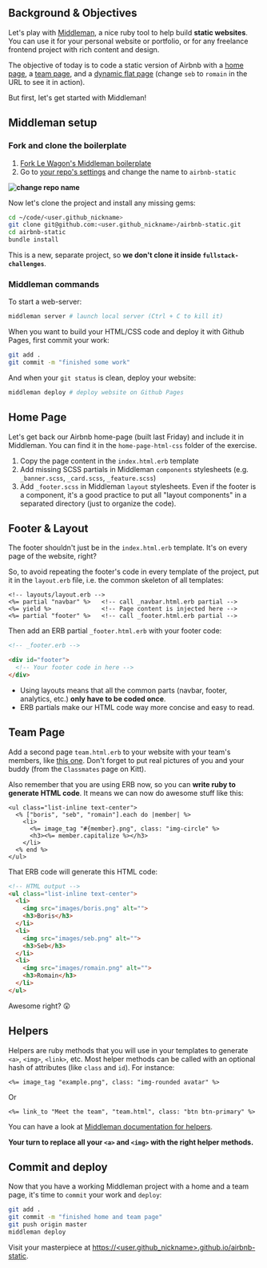 ## Background & Objectives

Let's play with [Middleman](https://middlemanapp.com/), a nice ruby tool to help build **static websites**. You can use it for your personal website or portfolio, or for any freelance frontend project with rich content and design.

The objective of today is to code a static version of Airbnb with a [home page](http://lewagon.github.io/middleman-airbnb/), a [team page](http://lewagon.github.io/middleman-airbnb/team.html), and a [dynamic flat page](http://lewagon.github.io/middleman-airbnb/flats/seb.html) (change `seb` to `romain` in the URL to see it in action).

But first, let's get started with Middleman!

## Middleman setup

### Fork and clone the boilerplate

<ol>
  <li>
    <a href="https://github.com/lewagon/frontend-advanced-boilerplate/fork" target="_blank">Fork Le Wagon's Middleman boilerplate</a>
  </li>
  <li>
    Go to <a href="https://github.com/&lt;user.github_nickname&gt;/frontend-advanced-boilerplate/settings" target="_blank">your repo's settings</a> and change the name to <code>airbnb-static</code>
  </li>
</ol>

**![change repo name](https://raw.githubusercontent.com/lewagon/fullstack-images/master/frontend/settings-rename-repo.png)**

Now let's clone the project and install any missing gems:

```bash
cd ~/code/<user.github_nickname>
git clone git@github.com:<user.github_nickname>/airbnb-static.git
cd airbnb-static
bundle install
```

This is a new, separate project, so **we don't clone it inside `fullstack-challenges`**.

### Middleman commands

To start a web-server:

```bash
middleman server # launch local server (Ctrl + C to kill it)
```

When you want to build your HTML/CSS code and deploy it with Github Pages, first commit your work:

```bash
git add .
git commit -m "finished some work"
```

And when your `git status` is clean, deploy your website:

```bash
middleman deploy # deploy website on Github Pages
```

## Home Page

Let's get back our Airbnb home-page (built last Friday) and include it in Middleman. You can find it in the `home-page-html-css` folder of the exercise.

1. Copy the page content in the `index.html.erb` template
1. Add missing SCSS partials in Middleman `components` stylesheets  (e.g. `_banner.scss`, `_card.scss`, `_feature.scss`)
1. Add `_footer.scss` in Middleman `layout` stylesheets. Even if the footer is a component, it's a good practice to put all "layout components" in a separated directory (just to organize the code).

## Footer & Layout

The footer shouldn't just be in the `index.html.erb` template. It's on every page of the website, right?

So, to avoid repeating the footer's code in every template of the project, put it in the `layout.erb` file, i.e. the common skeleton of all templates:

```erb
<!-- layouts/layout.erb -->
<%= partial "navbar" %>   <!-- call _navbar.html.erb partial -->
<%= yield %>              <!-- Page content is injected here -->
<%= partial "footer" %>   <!-- call _footer.html.erb partial -->
```

Then add an ERB partial `_footer.html.erb` with your footer code:

```html
<!-- _footer.erb -->

<div id="footer">
  <!-- Your footer code in here -->
</div>
```

- Using layouts means that all the common parts (navbar, footer, analytics, etc.) **only have to be coded once**.
- ERB partials make our HTML code way more concise and easy to read.

## Team Page

Add a second page `team.html.erb` to your website with your team's members, like [this one](http://lewagon.github.io/middleman-airbnb/team.html). Don't forget to put real pictures of you and your buddy (from the `Classmates` page on Kitt).

Also remember that you are using ERB now, so you can **write ruby to generate HTML code**. It means we can now do awesome stuff like this:

```erb
<ul class="list-inline text-center">
  <% ["boris", "seb", "romain"].each do |member| %>
    <li>
      <%= image_tag "#{member}.png", class: "img-circle" %>
      <h3><%= member.capitalize %></h3>
    </li>
  <% end %>
</ul>
```

That ERB code will generate this HTML code:

```html
<!-- HTML output -->
<ul class="list-inline text-center">
  <li>
    <img src="images/boris.png" alt="">
    <h3>Boris</h3>
  </li>
  <li>
    <img src="images/seb.png" alt="">
    <h3>Seb</h3>
  </li>
  <li>
    <img src="images/romain.png" alt="">
    <h3>Romain</h3>
  </li>
</ul>
```

Awesome right? 😲

## Helpers

Helpers are ruby methods that you will use in your templates to generate `<a>`, `<img>`, `<link>`, etc. Most helper methods can be called with an optional hash of attributes (like `class` and `id`). For instance:

```erb
<%= image_tag "example.png", class: "img-rounded avatar" %>
```

Or

```erb
<%= link_to "Meet the team", "team.html", class: "btn btn-primary" %>
```

You can have a look at [Middleman documentation for helpers](https://middlemanapp.com/basics/helper_methods/).

**Your turn to replace all your `<a>` and `<img>` with the right helper methods.**

## Commit and deploy

Now that you have a working Middleman project with a home and a team page, it's time to `commit` your work and `deploy`:

```bash
git add .
git commit -m "finished home and team page"
git push origin master
middleman deploy
```

Visit your masterpiece at <a href="http://&lt;user.github_nickname&gt;.github.io/airbnb-static" target="_blank">https://&lt;user.github_nickname&gt;.github.io/airbnb-static</a>.
